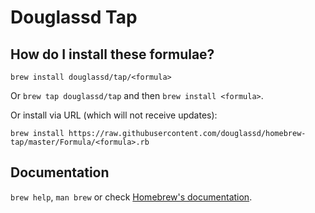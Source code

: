 # Douglassd Tap

## How do I install these formulae?
`brew install douglassd/tap/<formula>`

Or `brew tap douglassd/tap` and then `brew install <formula>`.

Or install via URL (which will not receive updates):

```
brew install https://raw.githubusercontent.com/douglassd/homebrew-tap/master/Formula/<formula>.rb
```

## Documentation
`brew help`, `man brew` or check [Homebrew's documentation](https://docs.brew.sh).
